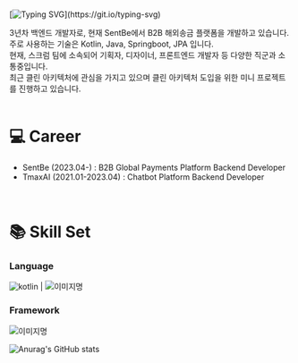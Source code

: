 <br/>

[![Typing SVG](https://readme-typing-svg.demolab.com?font=Ubuntu&size=30&pause=1000&color=F7F7F7&width=435&lines=Hello+!+I'm+Dain+Kim+!)](https://git.io/typing-svg)

3년차 백엔드 개발자로, 현재 SentBe에서 B2B 해외송금 플랫폼을 개발하고 있습니다. <br/>
주로 사용하는 기술은 Kotlin, Java, Springboot, JPA 입니다. <br/>
현재, 스크럼 팀에 소속되어 기획자, 디자이너, 프론트엔드 개발자 등 다양한 직군과 소통중입니다. <br/>
최근 클린 아키텍처에 관심을 가지고 있으며 클린 아키텍처 도입을 위한 미니 프로젝트를 진행하고 있습니다. <br/>
<br/>

# 💻 Career
- SentBe (2023.04-)        : B2B Global Payments Platform Backend Developer
- TmaxAI (2021.01-2023.04) : Chatbot Platform Backend Developer
<br/>

# 📚 Skill Set
### Language
<img alt="kotlin" src ="https://img.shields.io/badge/Kotlin-7F52FF.svg?&style=for-the-badge&logo=Kotlin&logoColor=white"/> |
<img alt="이미지명" src ="https://img.shields.io/badge/Java-007396.svg?&style=for-the-badge&logo=Java&logoColor=white"/>

### Framework
<img alt="이미지명" src ="https://img.shields.io/badge/Springboot-6DB33F.svg?&style=for-the-badge&logo=Springboot&logoColor=white"/>


<br/>


![Anurag's GitHub stats](https://github-readme-stats.vercel.app/api?username=dain7&show_icons=true&theme=radical)
